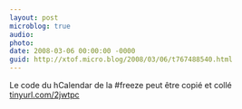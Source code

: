 ```yaml
---
layout: post
microblog: true
audio: 
photo: 
date: 2008-03-06 00:00:00 -0000
guid: http://xtof.micro.blog/2008/03/06/t767488540.html
---
```

Le code du hCalendar de la #freeze peut être copié et collé [tinyurl.com/2jwtpc](http://tinyurl.com/2jwtpc)
